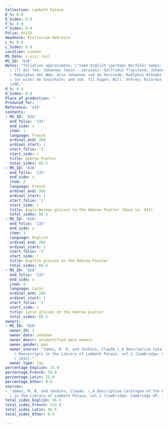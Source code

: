```yaml
---
Collection: Lambeth Palace
E_%: 0.0
E_Sides: 0.0
F_%: 0.0
F_Sides: 0.0
Folia: 6+133
Headnote: Psalterium Hebraice
L_%: 0.0
L_Sides: 0.0
Location: London
MS_Date: s.xiii (ex)
MS_ID: '626'
Notes: "foliation approximate; \"some English (perhaps Norfolk) names:; de Eq' Ruartus\
  \ (?) del fen; Johannes lewin...seruiens; Galfridus flayslond; Johannes henl ?;\
  \ Radulphus del Wde; also Johannes red de horstede; Radlphus Wlkedei; robertus bite\
  \ (or wite) de tovorhale; and Joh. fil hugon; Will. Vnfrey; Ricardus Krase (?).\"\
  \x9D;"
O_%: 0.0
O_Sides: 0.0
Place_of_production: ''
Produced_for: ''
Reference: '435'
contents:
- MS_ID: '626'
  end_folio: '133'
  end_side: v
  item: 1
  language: French
  ordinal_end: 266
  ordinal_start: 1
  start_folio: '1'
  start_side: r
  title: Hebrew Psalter
  total_sides: 66.5
- MS_ID: '626'
  end_folio: '133'
  end_side: v
  item: 2
  language: French
  ordinal_end: 266
  ordinal_start: 1
  start_folio: '1'
  start_side: r
  title: Anglo-Norman glosses to the Hebrew Psalter (Dean no. 453)
  total_sides: 66.5
- MS_ID: '626'
  end_folio: '133'
  end_side: v
  item: 3
  language: English
  ordinal_end: 266
  ordinal_start: 1
  start_folio: '1'
  start_side: r
  title: English glosses on the Hebrew Psalter
  total_sides: 66.5
- MS_ID: '626'
  end_folio: '133'
  end_side: v
  item: 4
  language: Latin
  ordinal_end: 266
  ordinal_start: 1
  start_folio: '1'
  start_side: r
  title: Latin glosses on the Hebrew psalter
  total_sides: 66.5
owners:
- MS_ID: '626'
  owner_ID: 1
  owner_date: unknown
  owner_descr: unidentified male owners
  owner_gender: man
  owner_source: "James, M. R, and Jenkins, Claude.\_A Descriptive Catalogue of the\
    \ Manuscripts in the Library of Lambeth Palace, vol.2 (Cambridge: Cambridge UP,\
    \ 1932)."
  owner_type: lay
percentage_English: 25.0
percentage_French: 50.0
percentage_Latin: 25.0
percentage_Other: 0.0
sources:
- "James, M. R, and Jenkins, Claude. \_A Descriptive Catalogue of the Manuscripts\
  \ in the Library of Lambeth Palace, vol.2 (Cambridge: Cambridge UP, 1932)."
total_sides_English: 66.5
total_sides_French: 133.0
total_sides_Latin: 66.5
total_sides_Other: 0.0

---
```

